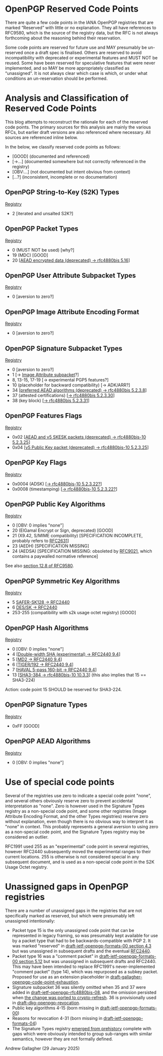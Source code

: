 # OpenPGP Reserved Code Points

There are quite a few code points in the IANA OpenPGP registries that are marked “Reserved” with little or no explanation.
They all have references to RFC9580, which is the source of the registry data, but the RFC is not always forthcoming about the reasoning behind their reservation.

Some code points are reserved for future use and MAY presumably be un-reserved once a draft spec is finalised.
Others are reserved to avoid incompatibility with deprecated or experimental features and MUST NOT be reused.
Some have been reserved for speculative features that were never implemented, and so MAY be more appropriately classified as “unassigned".
It is not always clear which case is which, or under what conditions an un-reservation should be performed.

# Analysis and Classification of Reserved Code Points

This blog attempts to reconstruct the rationale for each of the reserved code points.
The primary sources for this analysis are mainly the various RFCs, but earlier draft versions are also referenced where necessary.
All sources are referenced inline below.

In the below, we classify reserved code points as follows:

* [GOOD] (documented and referenced)
* [->...] (documented somewhere but not correctly referenced in the registry)
* [OBV:...] (not documented but intent obvious from context)
* [...?] (inconsistent, incomplete or no documentation)

## OpenPGP String-to-Key (S2K) Types

[Registry](https://www.iana.org/assignments/openpgp/openpgp.xhtml#openpgp-s2k-types)

* 2 [iterated and unsalted S2K?]

## OpenPGP Packet Types

[Registry](https://www.iana.org/assignments/openpgp/openpgp.xhtml#openpgp-packet-types)

* 0 (MUST NOT be used) [why?]
* 19 (MDC) [GOOD]
* 20 [[AEAD encrypted data (deprecated) -> rfc4880bis 5.16](https://datatracker.ietf.org/doc/html/draft-ietf-openpgp-rfc4880bis#section-5.16)]

## OpenPGP User Attribute Subpacket Types

[Registry](https://www.iana.org/assignments/openpgp/openpgp.xhtml#openpgp-user-attribute-subpacket-types)

* 0 [aversion to zero?]

## OpenPGP Image Attribute Encoding Format

[Registry](https://www.iana.org/assignments/openpgp/openpgp.xhtml#openpgp-user-attribute-encoding-format)

* 0 [aversion to zero?]

## OpenPGP Signature Subpacket Types

[Registry](https://www.iana.org/assignments/openpgp/openpgp.xhtml#openpgp-signature-subpacket-types)

* 0 [aversion to zero?]
* 1 [-> [Image Attribute subpacket](https://andrewgdotcom.gitlab.io/openpgp-user-attributes)?]
* 8, 13-15, 17-19 [-> experimental PGP5 features?]
* 10 (placeholder for backward compatibility) [-> ADK/ARR?]
* 34 [[preferred AEAD algorithms (deprecated) -> rfc4880bis 5.2.3.8](https://datatracker.ietf.org/doc/html/draft-ietf-openpgp-rfc4880bis#section-5.2.3.8)]
* 37 (attested certifications) [[-> rfc4880bis 5.2.3.30](https://datatracker.ietf.org/doc/html/draft-ietf-openpgp-rfc4880bis#section-5.2.3.30)]
* 38 (key block) [[-> rfc4880bis 5.2.3.31](https://datatracker.ietf.org/doc/html/draft-ietf-openpgp-rfc4880bis#section-5.2.3.31)]

## OpenPGP Features Flags

[Registry](https://www.iana.org/assignments/openpgp/openpgp.xhtml#openpgp-features-flags)

* 0x02 [[AEAD and v5 SKESK packets (deprecated) -> rfc4880bis-10 5.2.3.25](https://datatracker.ietf.org/doc/html/draft-ietf-openpgp-rfc4880bis#section-5.2.3.25)]
* 0x04 [[v5 Public Key packet (deprecated) -> rfc4880bis-10 5.2.3.25](https://datatracker.ietf.org/doc/html/draft-ietf-openpgp-rfc4880bis#section-5.2.3.25)]

## OpenPGP Key Flags

[Registry](https://www.iana.org/assignments/openpgp/openpgp.xhtml#openpgp-key-flags)

* 0x0004 (ADSK) [[-> rfc4880bis-10 5.2.3.22?](https://datatracker.ietf.org/doc/html/draft-ietf-openpgp-rfc4880bis#section-5.2.3.22)]
* 0x0008 (timestamping) [[-> rfc4880bis-10 5.2.3.22?](https://datatracker.ietf.org/doc/html/draft-ietf-openpgp-rfc4880bis#section-5.2.3.22)]

## OpenPGP Public Key Algorithms

[Registry](https://www.iana.org/assignments/openpgp/openpgp.xhtml#openpgp-public-key-algorithms)

* 0 [OBV: 0 implies "none"]
* 20 (ElGamal Encrypt or Sign, deprecated) [GOOD]
* 21 (X9.42, S/MIME compatibility) [SPECIFICATION INCOMPLETE, probably refers to [RFC2631](https://datatracker.ietf.org/doc/html/rfc2631)]
* 23 (AEDH) [SPECIFICATION MISSING]
* 24 (AEDSA) [SPECIFICATION MISSING: obsoleted by [RFC9021](https://www.rfc-editor.org/rfc/rfc9021.pdf), which contains a paywalled normative reference]

See also [section 12.8 of RFC9580](https://datatracker.ietf.org/doc/html/rfc9580#section-12.8).

## OpenPGP Symmetric Key Algorithms

[Registry](https://www.iana.org/assignments/openpgp/openpgp.xhtml#openpgp-symmetric-key-algorithms)

* 5 [SAFER-SK128 -> RFC2440](https://datatracker.ietf.org/doc/html/rfc2440#section-9.2)
* 6 [DES/SK -> RFC2440](https://datatracker.ietf.org/doc/html/rfc2440#section-9.2)
* 253-255 (compatibility with s2k usage octet registry) [GOOD]

## OpenPGP Hash Algorithms

[Registry](https://www.iana.org/assignments/openpgp/openpgp.xhtml#openpgp-hash-algorithms)

* 0 [OBV: 0 implies "none"]
* 4 [[Double-width SHA (experimental) -> RFC2440 9.4](https://datatracker.ietf.org/doc/html/rfc2440#section-9.4)]
* 5 [[MD2 -> RFC2440 9.4](https://datatracker.ietf.org/doc/html/rfc2440#section-9.4)]
* 6 [[TIGER/192 -> RFC2440 9.4](https://datatracker.ietf.org/doc/html/rfc2440#section-9.4)]
* 7 [[HAVAL 5-pass 160-bit -> RFC2440 9.4](https://datatracker.ietf.org/doc/html/rfc2440#section-9.4)]
* 13 [[SHA3-384 -> rfc4880bis-10 10.3.3](https://datatracker.ietf.org/doc/html/draft-ietf-openpgp-rfc4880bis#section-10.3.3)] (this also implies that 15 == SHA3-224)

Action: code point 15 SHOULD be reserved for SHA3-224.

## OpenPGP Signature Types

[Registry](https://www.iana.org/assignments/openpgp/openpgp.xhtml#openpgp-signature-types)

* 0xFF [GOOD]

## OpenPGP AEAD Algorithms

[Registry](https://www.iana.org/assignments/openpgp/openpgp.xhtml#openpgp-aead-algorithms)

* 0 [OBV: 0 implies "none"]

# Use of special code points

Several of the registries use zero to indicate a special code point "none", and several others obviously reserve zero to prevent accidental interpretation as "none".
Zero is however used in the Signature Types registry as a non-special code point, and some other registries (Image Attribute Encoding Format, and the other Types registries) reserve zero without explanation, even though there is no obvious way to interpret it as "none" in context.
This probably represents a general aversion to using zero as a non-special code point, and the Signature Types registry may be considered an outlier.

RFC1991 used 255 as an "experimental" code point in several registries, however RFC2440 subsequently moved the experimental ranges to their current locations.
255 is otherwise is not considered special in any subsequent document, and is used as a non-special code point in the S2K Usage Octet registry.

# Unassigned gaps in OpenPGP registries

There are a number of unassigned gaps in the registries that are not specifically marked as reserved, but which were presumably left unassigned intentionally:

* Packet type 15 is the only unassigned code point that can be represented in legacy framing, so was presumably kept available for use by a packet type that had to be backwards-compatible with PGP 2.
    It was marked "reserved" in [draft-ietf-openpgp-formats-00 section 4.3](https://datatracker.ietf.org/doc/html/draft-ietf-openpgp-formats-00#autoid-116) but was unassigned in subsequent drafts and the eventual [RFC2440](https://datatracker.ietf.org/doc/html/rfc2440).
* Packet type 16 was a "comment packet" in [draft-ietf-openpgp-formats-00 section 5.12](https://datatracker.ietf.org/doc/html/draft-ietf-openpgp-formats-00#autoid-162) but was unassigned in subsequent drafts and RFC2440.
    This may have been intended to replace RFC1991's never-implemented "comment packet" (type 14), which was repurposed as a subkey packet.
    Proposed for use as an extension placeholder in [draft-gallagher-openpgp-code-point-exhaustion](https://andrewgdotcom.gitlab.io/openpgp-code-point-exhaustion#section-4.3).
* Signature subpacket 36 was silently omitted when 35 and 37 were added in [draft-ietf-openpgp-rfc4880bis-08](https://datatracker.ietf.org/doc/html/draft-ietf-openpgp-rfc4880bis-08), and the omission persisted when [the change was ported to crypto-refresh](https://gitlab.com/openpgp-wg/rfc4880bis/-/commit/badfc9fec92ea6833bfab60cb70c99e1d549a79e#ec9f85ae915d32d2e0d0d0e5258927a7e3559c4d_1007_1006).
    36 is provisionally used in [draft-dkg-openpgp-revocation](https://datatracker.ietf.org/doc/html/draft-dkg-openpgp-revocation#name-the-delegated-revoker).
* Public key algorithms 4-15 (born missing in [draft-ietf-openpgp-formats-00](https://datatracker.ietf.org/doc/html/draft-ietf-openpgp-formats-00#autoid-164))
* Reasons for revocation 4-31 (born missing in [draft-ietf-openpgp-formats-04](https://datatracker.ietf.org/doc/html/draft-ietf-openpgp-formats-04#section-5.2.3.22))
* The Signature Types registry [emerged from prehistory](https://datatracker.ietf.org/doc/html/draft-atkins-pgpformat-01#section-6.2.1) complete with gaps which were obviously intended to group sub-ranges with similar semantics, however they are not formally defined.

Andrew Gallagher (29 January 2025)
